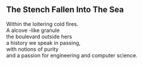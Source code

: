 The Stench Fallen Into The Sea
------------------------------
Within the loitering cold fires.  
A alcove -like granule  
the boulevard outside hers  
a history we speak in passing,  
with notions of purity  
and a passion for engineering and computer science.  
